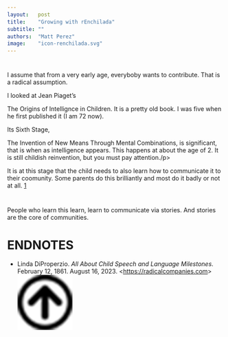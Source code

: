 ```yaml
---
layout:   post
title:    "Growing with rEnchilada"
subtitle: ""
authors:  "Matt Perez"
image:    "icon-renchilada.svg"
---
```


<div style='display:none; '>
 <p>Everybody is trying to contribute (not sure about the mentally sick). For some, the mean is violence, for others, the mean is conversations.</p>
</div>

<h1></h1>
 <p>I assume that from a very early age, everyboby wants to contribute. That is a radical assumption.</p>
 <p>I looked at Jean Piaget&rsquo;s <div class="quotespan">The Origins of Intellignce in Children</span>. It is a pretty old book. I was five when he first published it (I am 72 now).</div></p>
 <p>Its Sixth Stage, <div>The Invention of New Means Through Mental Combinations,</span> is significant, that is when as intelligence appears. This happens at about the age of 2. It is still childish reinvention, but you must pay attention./p>
 <p>It is at this stage that the child needs to also learn how to communicate it to their coomunity. Some parents do this brilliantly and most do it badly or not at all. <span class="bm01"><a href="">1</a></span>

 <h1></h1>
 <p>People who learn this learn, learn to communicate via stories. And stories are the core of communities.
 </p>

<h1 class="_section">ENDNOTES</h1>
 <ul>
  <li id="en05">
   <p class="_list-item">
    Linda DiProperzio.
    <em>All About Child Speech and Language Milestones</em>.
    February 12, 1861.
    August 16, 2023.
    &lt;<a href="https://radicalcompanies.com" target="_blank">https://radicalcompanies.com</a>&gt;
    <a class="_uparrow" href="#bm01"><img src="/assets/img/arrow-up-icon.png"></a>
   </p>
  </li>
 </ul>
